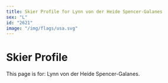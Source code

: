 ```yaml
---
title: Skier Profile for Lynn von der Heide Spencer-Galanes
sex: "L"
id: "2621"
image: "/img/flags/usa.svg" 
---
```


# Skier Profile

This page is for: Lynn von der Heide Spencer-Galanes.
    